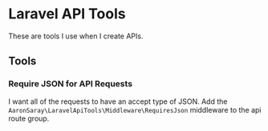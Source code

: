 # Laravel API Tools

These are tools I use when I create APIs.

## Tools

### Require JSON for API Requests

I want all of the requests to have an accept type of JSON.  Add the `AaronSaray\LaravelApiTools\Middleware\RequiresJson` middleware to the api route group.

